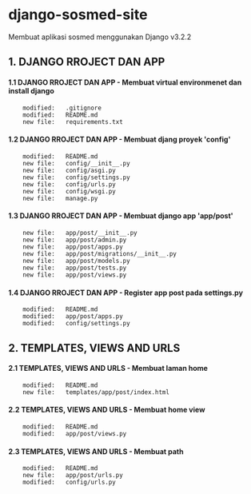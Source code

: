 # django-sosmed-site
Membuat aplikasi sosmed menggunakan Django v3.2.2


## 1. DJANGO RROJECT DAN APP


#### 1.1 DJANGO RROJECT DAN APP - Membuat virtual environmenet dan install django

        modified:   .gitignore
        modified:   README.md
        new file:   requirements.txt


#### 1.2 DJANGO RROJECT DAN APP - Membuat djang proyek 'config'

        modified:   README.md
        new file:   config/__init__.py
        new file:   config/asgi.py
        new file:   config/settings.py
        new file:   config/urls.py
        new file:   config/wsgi.py
        new file:   manage.py
        

#### 1.3 DJANGO RROJECT DAN APP - Membuat django app 'app/post'

        new file:   app/post/__init__.py
        new file:   app/post/admin.py
        new file:   app/post/apps.py
        new file:   app/post/migrations/__init__.py
        new file:   app/post/models.py
        new file:   app/post/tests.py
        new file:   app/post/views.py
        

#### 1.4 DJANGO RROJECT DAN APP - Register app post pada settings.py

        modified:   README.md
        modified:   app/post/apps.py
        modified:   config/settings.py


## 2. TEMPLATES, VIEWS AND URLS


#### 2.1 TEMPLATES, VIEWS AND URLS - Membuat laman home

        modified:   README.md
        new file:   templates/app/post/index.html


#### 2.2 TEMPLATES, VIEWS AND URLS - Membuat home view

        modified:   README.md
        modified:   app/post/views.py


#### 2.3 TEMPLATES, VIEWS AND URLS - Membuat path

        modified:   README.md
        new file:   app/post/urls.py
        modified:   config/urls.py